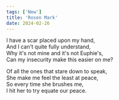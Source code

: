 ```yaml
---
tags: ['New']
title: 'Rosen Mark'
date: 2024-02-26
---
```


I have a scar placed upon my hand,  
And I can't quite fully understand,  
Why it's not mine and it's not Euphie's,  
Can my insecurity make this easier on me?

Of all the ones that stare down to speak,  
She make me feel the least at peace,  
So every time she brushes me,  
I hit her to try equate our peace.

